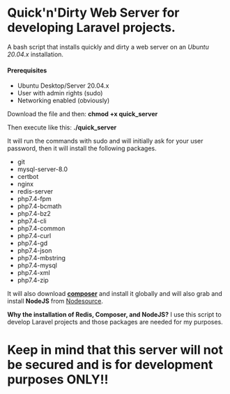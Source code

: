 # Quick'n'Dirty Web Server for developing Laravel projects.
A bash script that installs quickly and dirty a web server on an *Ubuntu 20.04.x* installation.

#### Prerequisites
- Ubuntu Desktop/Server 20.04.x
- User with admin rights (sudo) 
- Networking enabled (obviously)

Download the file and then: **chmod +x quick_server**

Then execute like this: **./quick_server**

It will run the commands with sudo and will initially ask for your user password, then it will install the following packages.

- git
- mysql-server-8.0
- certbot
- nginx
- redis-server
- php7.4-fpm 
- php7.4-bcmath 
- php7.4-bz2
- php7.4-cli
- php7.4-common
- php7.4-curl
- php7.4-gd
- php7.4-json
- php7.4-mbstring
- php7.4-mysql
- php7.4-xml
- php7.4-zip

It will also download [**composer**](https://getcomposer.org) and install it globally and will also grab and install **NodeJS** from [Nodesource](https://github.com/nodesource/distributions).

**Why the installation of Redis, Composer, and NodeJS?**
I use this script to develop Laravel projects and those packages are needed for my purposes.

# Keep in mind that this server will not be secured and is for development purposes ONLY!!
